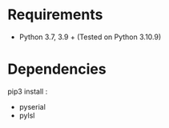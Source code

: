 # Requirements

* Python 3.7, 3.9 + (Tested on Python 3.10.9)

# Dependencies

pip3 install :

* pyserial
* pylsl
